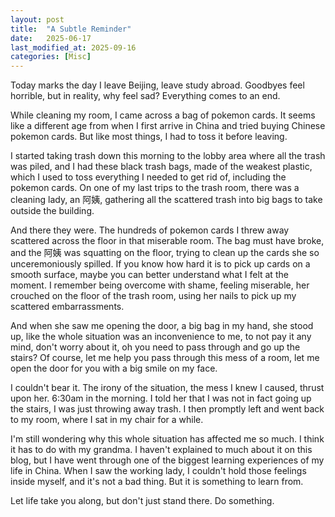 ```yaml
---
layout: post
title:  "A Subtle Reminder"
date:   2025-06-17
last_modified_at: 2025-09-16
categories: [Misc]
---
```


Today marks the day I leave Beijing, leave study abroad. Goodbyes feel horrible, but in reality, why feel sad? Everything comes to an end.

While cleaning my room, I came across a bag of pokemon cards. It seems like a different age from when I first arrive in China and tried buying Chinese pokemon cards. But like most things, I had to toss it before leaving. 

I started taking trash down this morning to the lobby area where all the trash was piled, and I had these black trash bags, made of the weakest plastic, which I used to toss everything I needed to get rid of, including the pokemon cards. On one of my last trips to the trash room, there was a cleaning lady, an 阿姨, gathering all the scattered trash into big bags to take outside the building. 

And there they were. The hundreds of pokemon cards I threw away scattered across the floor in that miserable room. The bag must have broke, and the 阿姨 was squatting on the floor, trying to clean up the cards she so unceremoniously spilled. If you know how hard it is to pick up cards on a smooth surface, maybe you can better understand what I felt at the moment. I remember being overcome with shame, feeling miserable, her crouched on the floor of the trash room, using her nails to pick up my scattered embarrassments.

And when she saw me opening the door, a big bag in my hand, she stood up, like the whole situation was an inconvenience to me, to not pay it any mind, don't worry about it, oh you need to pass through and go up the stairs? Of course, let me help you pass through this mess of a room, let me open the door for you with a big smile on my face.

I couldn't bear it. The irony of the situation, the mess I knew I caused, thrust upon her. 6:30am in the morning. I told her that I was not in fact going up the stairs, I was just throwing away trash. I then promptly left and went back to my room, where I sat in my chair for a while.

I'm still wondering why this whole situation has affected me so much. I think it has to do with my grandma. I haven't explained to much about it on this blog, but I have went through one of the biggest learning experiences of my life in China. When I saw the working lady, I couldn't hold those feelings inside myself, and it's not a bad thing. But it is something to learn from.

Let life take you along, but don't just stand there. Do something.